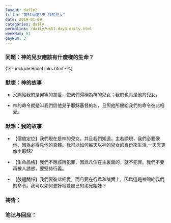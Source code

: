 ```yaml
---
layout: daily2
title: "第51周第3天 神的兒女"
date: 2019-01-09
categories: daily
permalink: /daily/wk51-day3-daily.html
weekNum: 51
dayNum: 3
---
```


### 问题：神的兒女應該有什麼樣的生命？

{%- include BibleLinks.html -%}

### 默想：神的故事 
+ 父賜給我們是何等的慈愛，使我們得稱為神的兒女；我們也真是他的兒女。

+ 神的命令就是叫我們信他兒子耶穌基督的名，且照他所賜給我們的命令彼此相愛。

### 默想：我的故事
+ 【價值定位】我們現在是神的兒女，并且我們知道，主若顯現，我們必要像他、因為必得見他的真體。我可以如何每天以神的兒女的身份來生活,一天天更像主耶穌?

+ 【生命品格】我們不應該再犯罪，因爲凡住在主裏面的，就不犯罪。我們不要再被人誘惑，要堅持行義。

+ 【肢體關係】我們要彼此相愛，而且要在行爲和誠實上，因爲這是神賜給我們的命令。我可以如何更好地愛自己的弟兄姐妹？

### 祷告：

### 笔记与回应：
